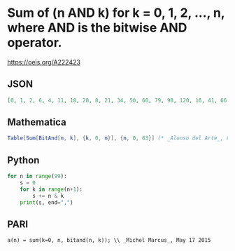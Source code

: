 # Sum of \(n AND k\) for k \= 0, 1, 2, \.\.\., n, where AND is the bitwise AND operator\.
https://oeis.org/A222423
## JSON
```JSON
[0, 1, 2, 6, 4, 11, 18, 28, 8, 21, 34, 50, 60, 79, 98, 120, 16, 41, 66, 94, 116, 147, 178, 212, 216, 253, 290, 330, 364, 407, 450, 496, 32, 81, 130, 182, 228, 283, 338, 396, 424, 485, 546, 610, 668, 735, 802, 872, 816, 889, 962, 1038, 1108, 1187, 1266, 1348, 1400]
```
## Mathematica
```Mathematica
Table[Sum[BitAnd[n, k], {k, 0, n}], {n, 0, 63}] (* _Alonso del Arte_, Feb 24 2013 *)
```
## Python
```Python
for n in range(99):
    s = 0
    for k in range(n+1):
        s += n & k
    print(s, end=",")
```
## PARI
```PARI
a(n) = sum(k=0, n, bitand(n, k)); \\ _Michel Marcus_, May 17 2015
```

